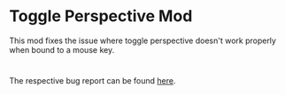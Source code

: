 # Toggle Perspective Mod
This mod fixes the issue where toggle perspective doesn't work properly when bound to a mouse key.
#
The respective bug report can be found [here](https://www.freecodecamp.org/).
